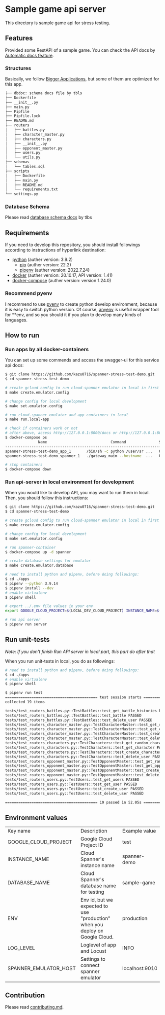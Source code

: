 # Sample game api server

This directory is sample game api for stress testing.

## Features

Provided some RestAPI of a sample game. You can check the API docs by [Automatic docs feature](https://fastapi.tiangolo.com/features/#automatic-docs).


### Structures

Basically, we follow [Bigger Applications](https://fastapi.tiangolo.com/tutorial/bigger-applications/), but some of them are optimized for this app.

```bash
├── dbdoc: schema docs file by tbls
├── Dockerfile
├── __init__.py
├── main.py
├── Pipfile
├── Pipfile.lock
├── README.md
├── routers
│   ├── battles.py
│   ├── character_master.py
│   ├── characters.py
│   ├── __init__.py
│   ├── opponent_master.py
│   ├── users.py
│   └── utils.py
├── schemas
│   └── tables.sql
├── scripts
│   ├── Dockerfile
│   ├── main.py
│   ├── README.md
│   └── requirements.txt
└── settings.py
```

### Database Schema

Please read [database schema docs](./dbdoc/README.md) by tlbs

## Requirements

If you need to develop this repository, you should install followings according to instructions of hyperlink destination:

- [python](https://www.python.org/downloads/) (auther version: 3.9.2)
  - [pip](https://pip.pypa.io/en/stable/installation/) (auther version: 22.2)
  - [pipenv](https://pipenv.pypa.io/en/latest/) (auther version: 2022.7.24)
- [docker](https://docs.docker.com/engine/install/) (auther version: 20.10.17, API version: 1.41)
- [docker-compose](https://docs.docker.jp/compose/install/index.html) (auther version: version 1.24.0)

### Recommend pyenv

I recommend to use [pyenv](https://github.com/pyenv/pyenv) to create python develop environment, because it is easy to switch python version. Of course, [anyenv](https://github.com/anyenv/anyenv) is useful wrapper tool for **env, and so you should it if you plan to develop many kinds of languages.

## How to run

### Run apps by all docker-containers

You can set up some commends and access the swagger-ui for this service api docs:

```bash
$ git clone https://github.com/kazu0716/spanner-stress-test-demo.git
$ cd spanner-stress-test-demo

# create gcloud config to run cloud-spanner emulator in local in first time
$ make create.emulator.config

# change config for local development
$ make set.emulator.config

# run cloud-spanner emulator and app containers in local
$ make run.local-app

# check if containers work or not
# after above, access http://127.0.0.1:8000/docs or http://127.0.0.1:8000/redoc by your browser
$ docker-compose ps
               Name                             Command               State                                         Ports                                       
----------------------------------------------------------------------------------------------------------------------------------------------------------------
spanner-stress-test-demo_app_1       /bin/sh -c python /user/sr ...   Up      0.0.0.0:8000->8000/tcp,:::8000->8000/tcp                                          
spanner-stress-test-demo_spanner_1   ./gateway_main --hostname  ...   Up      0.0.0.0:9010->9010/tcp,:::9010->9010/tcp, 0.0.0.0:9020->9020/tcp,:::9020->9020/tcp

# stop containers
$ docker-compose down
```

### Run api-server in local environment for development

When you would like to develop API, you may want to run them in local. Then, you should follow this instructions:

```bash
$ git clone https://github.com/kazu0716/spanner-stress-test-demo.git
$ cd spanner-stress-test-demo

# create gcloud config to run cloud-spanner emulator in local in first time
$ make create.emulator.config

# change config for local development
$ make set.emulator.config

# run spanner-container
$ docker-compose up -d spanner

# create database settings for emulator
$ make create.emulator.database

# need to install python and pipenv, before doing followings:
$ cd ./apps
$ pipenv --python 3.9.14
$ pipenv install --dev
# enable virtualenv
$ pipenv shell

# export ../.env file values in your env
export GOOGLE_CLOUD_PROJECT=$(LOCAL_DEV_CLOUD_PROJECT) INSTANCE_NAME=$(INSTANCE_NAME) DATABASE_NAME=$(DATABASE_NAME) ENV=local SPANNER_EMULATOR_HOST=localhost:9010

# run api server
$ pipenv run server
```

## Run unit-tests

*Note: If you don't finish Run API server in local part, this part do after that*

When you run unit-tests in local, you do as followings:

```bash
# need to install python and pipenv, before doing followings:
$ cd ./apps
# enable virtualenv
$ pipenv shell

$ pipenv run test
========================================== test session starts ===========================================
collected 19 items                                                                                       

tests/test_routers_battles.py::TestBattles::test_get_battle_histories PASSED
tests/test_routers_battles.py::TestBattles::test_battle PASSED
tests/test_routers_battles.py::TestBattles::test_delete_user PASSED
tests/test_routers_character_master.py::TestCharacterMaster::test_get_random_character_master PASSED
tests/test_routers_character_master.py::TestCharacterMaster::test_get_character_master PASSED
tests/test_routers_character_master.py::TestCharacterMaster::test_create_character_master PASSED
tests/test_routers_character_master.py::TestCharacterMaster::test_delete_character_master PASSED
tests/test_routers_characters.py::TestCharacters::test_get_random_characters PASSED
tests/test_routers_characters.py::TestCharacters::test_get_character PASSED
tests/test_routers_characters.py::TestCharacters::test_create_characters PASSED
tests/test_routers_characters.py::TestCharacters::test_delete_user PASSED
tests/test_routers_opponent_master.py::TestOpponentMaster::test_get_random_opponent_master PASSED
tests/test_routers_opponent_master.py::TestOpponentMaster::test_get_opponent_master PASSED
tests/test_routers_opponent_master.py::TestOpponentMaster::test_create_opponent_master PASSED
tests/test_routers_opponent_master.py::TestOpponentMaster::test_delete_opponent_master PASSED
tests/test_routers_users.py::TestUsers::test_get_users PASSED
tests/test_routers_users.py::TestUsers::test_get_user PASSED
tests/test_routers_users.py::TestUsers::test_create_user PASSED
tests/test_routers_users.py::TestUsers::test_delete_user PASSED

========================================== 19 passed in 52.05s ===========================================
```

## Environment values

|                      |                                                                                                                                    |                                                                                                                          | 
| -------------------- | ---------------------------------------------------------------------------------------------------------------------------------- | ------------------------------------------------------------------------------------------------------------------------ | 
| Key name             | Description                                                                                                                        | Example value                                                                                                            | 
| GOOGLE_CLOUD_PROJECT | Google Cloud Project ID                                                                                                            | test                                                                                                                     | 
| INSTANCE_NAME        | Cloud Spanner's instance name                                                                                                      | spanner-demo                                                                                                             | 
| DATABASE_NAME        | Cloud Spanner's database name for testing                                                                                          | sample-game                                                                                                              | 
| ENV                  | Env id, but we expected to use "production" when you deploy on Google Cloud.                                                       | production                                                                                                               | 
| LOG_LEVEL            | Loglevel of app and Locust                                                                                                         | INFO                                                                                                                     |                                                                                                                  | 
| SPANNER_EMULATOR_HOST            | Settings to connect spanner emulator                                                                                                         | localhost:9010                                                                                                                     |                                                                                                                  | 
## Contribution

Please read [contributing.md](../docs/contributing.md).